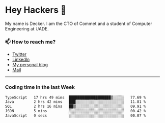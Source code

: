 # Hey Hackers 👋

My name is Decker. I am the CTO of Commet and a student of Computer Engineering at UADE.

### 📫 How to reach me?
- [Twitter](https://x.com/0xDecker) 
- [LinkedIn](https://www.linkedin.com/in/decker-urbano/) 
- [My personal blog](http://decker.sh) 
- [Mail](mailto:me@decker.sh)

---

### Coding time in the last Week

<!--START_SECTION:waka-->

```txt
TypeScript   17 hrs 49 mins  ███████████████████▒░░░░░   77.69 %
Java         2 hrs 42 mins   ███░░░░░░░░░░░░░░░░░░░░░░   11.81 %
SQL          2 hrs 16 mins   ██▒░░░░░░░░░░░░░░░░░░░░░░   09.91 %
JSON         5 mins          ░░░░░░░░░░░░░░░░░░░░░░░░░   00.42 %
JavaScript   0 secs          ░░░░░░░░░░░░░░░░░░░░░░░░░   00.07 %
```

<!--END_SECTION:waka-->
